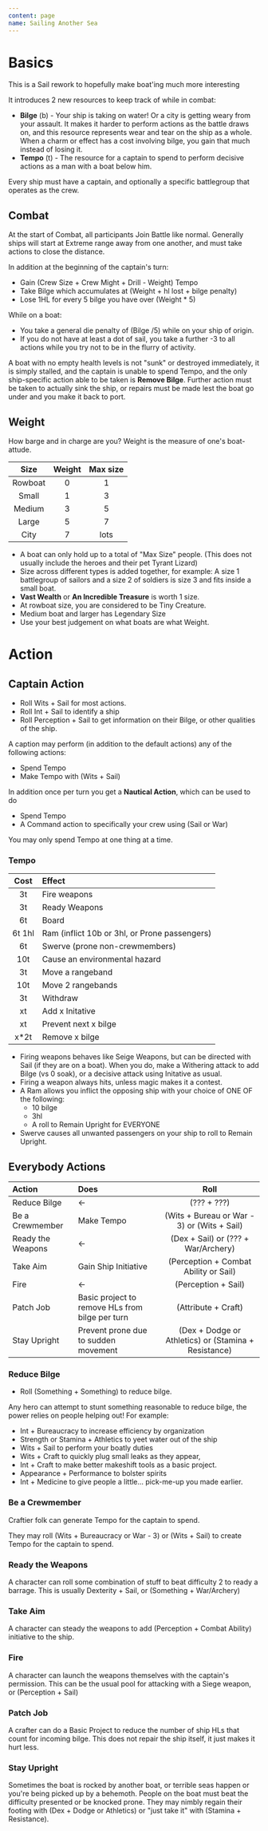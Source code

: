 ```yaml
---
content: page
name: Sailing Another Sea
---
```


# Basics

This is a Sail rework to hopefully make boat'ing much more interesting

It introduces 2 new resources to keep track of while in combat:

* **Bilge** (b) - Your ship is taking on water! Or a city is getting weary from your assault. It makes it harder to perform actions as the battle draws on, and this resource represents wear and tear on the ship as a whole. When a charm or effect has a cost involving bilge, you gain that much instead of losing it.
* **Tempo** (t) - The resource for a captain to spend to perform decisive actions as a man with a boat below him.

Every ship must have a captain, and optionally a specific battlegroup that operates as the crew.

## Combat

At the start of Combat, all participants Join Battle like normal. Generally ships will start at Extreme range away from one another, and must take actions to close the distance.

In addition at the beginning of the captain's turn:

* Gain (Crew Size + Crew Might + Drill - Weight) Tempo
* Take Bilge which accumulates at (Weight + hl lost + bilge penalty)
* Lose 1HL for every 5 bilge you have over (Weight * 5)

While on a boat:

* You take a general die penalty of (Bilge /5) while on your ship of origin.
* If you do not have at least a dot of sail, you take a further -3 to all actions while you try not to be in the flurry of activity.

A boat with no empty health levels is not "sunk" or destroyed immediately, it is simply stalled, and the captain is unable to spend Tempo, and the only ship-specific action able to be taken is **Remove Bilge**. Further action must be taken to actually sink the ship, or repairs must be made lest the boat go under and you make it back to port.

## Weight

How barge and in charge are you? Weight is the measure of one's boat-attude.

| Size | Weight | Max size
|:-:|:-:|:-:|
| Rowboat | 0 | 1
| Small | 1 | 3
| Medium | 3 | 5
| Large | 5 | 7
| City | 7 | lots

* A boat can only hold up to a total of "Max Size" people. (This does not usually include the heroes and their pet Tyrant Lizard)
* Size across different types is added together, for example: A size 1 battlegroup of sailors and a size 2 of soldiers is size 3 and fits inside a small boat.
* **Vast Wealth** or **An Incredible Treasure** is worth 1 size.
* At rowboat size, you are considered to be Tiny Creature.
* Medium boat and larger has Legendary Size
* Use your best judgement on what boats are what Weight.

# Action

## Captain Action

* Roll Wits + Sail for most actions.
* Roll Int + Sail to identify a ship
* Roll Perception + Sail to get information on their Bilge, or other qualities of the ship.

A caption may perform (in addition to the default actions) any of the following actions:

* Spend Tempo
* Make Tempo with (Wits + Sail)

In addition once per turn you get a **Nautical Action**, which can be used to do

* Spend Tempo
* A Command action to specifically your crew using (Sail or War)

You may only spend Tempo at one thing at a time.

### Tempo

| Cost | Effect
|:----:|:--
| 3t | Fire weapons
| 3t | Ready Weapons
| 6t | Board
| 6t 1hl | Ram (inflict 10b or 3hl, or Prone passengers)
| 6t | Swerve (prone non-crewmembers)
| 10t | Cause an environmental hazard
| 3t | Move a rangeband
| 10t | Move 2 rangebands
| 3t | Withdraw
| xt | Add x Initative
| xt | Prevent next x bilge <!--Up to a max?-->
| x*2t | Remove x bilge

* Firing weapons behaves like Seige Weapons, but can be directed with Sail (if they are on a boat). When you do, make a Withering attack to add Bilge (vs 0 soak), or a decisive attack using Initative as usual.
* Firing a weapon always hits, unless magic makes it a contest.
* A Ram allows you inflict the opposing ship with your choice of ONE OF the following:
  * 10 bilge
  * 3hl
  * A roll to Remain Upright for EVERYONE
* Swerve causes all unwanted passengers on your ship to roll to Remain Upright.

## Everybody Actions

| Action | Does | Roll |
|:-|:-|:-:
| Reduce Bilge | <- | (??? + ???)
| Be a Crewmember | Make Tempo | (Wits + Bureau or War - 3) or (Wits + Sail)
| Ready the Weapons | <- | (Dex + Sail) or (??? + War/Archery)
| Take Aim | Gain Ship Initiative | (Perception + Combat Ability or Sail)
| Fire | <- | (Perception + Sail)
|Patch Job| Basic project to remove HLs from bilge per turn | (Attribute + Craft)
| Stay Upright | Prevent prone due to sudden movement | (Dex + Dodge or Athletics) or (Stamina + Resistance)

### Reduce Bilge

* Roll (Something + Something) to reduce bilge.

Any hero can attempt to stunt something reasonable to reduce bilge, the power relies on people helping out! For example:

* Int + Bureaucracy to increase efficiency by organization
* Strength or Stamina + Athletics to yeet water out of the ship
* Wits + Sail to perform your boatly duties
* Wits + Craft to quickly plug small leaks as they appear,
* Int + Craft to make better makeshift tools as a basic project.
* Appearance + Performance to bolster spirits
* Int + Medicine to give people a little... pick-me-up you made earlier.

### Be a Crewmember

Craftier folk can generate Tempo for the captain to spend.

They may roll (Wits + Bureaucracy or War - 3) or (Wits + Sail) to create Tempo for the captain to spend.

### Ready the Weapons

A character can roll some combination of stuff to beat difficulty 2 to ready a barrage. This is usually Dexterity + Sail, or (Something + War/Archery)

### Take Aim

A character can steady the weapons to add (Perception + Combat Ability) initiative to the ship.

### Fire

A character can launch the weapons themselves with the captain's permission. This can be the usual pool for attacking with a Siege weapon, or (Perception + Sail)

### Patch Job

A crafter can do a Basic Project to reduce the number of ship HLs that count for incoming bilge. This does not repair the ship itself, it just makes it hurt less.

### Stay Upright

Sometimes the boat is rocked by another boat, or terrible seas happen or you're being picked up by a behemoth. People on the boat must beat the difficulty presented or be knocked prone. They may nimbly regain their footing with (Dex + Dodge or Athletics) or "just take it" with (Stamina + Resistance).
